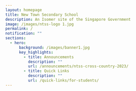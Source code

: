 ```yaml
---
layout: homepage
title: New Town Secondary School
description: An Isomer site of the Singapore Government
image: /images/ntss-logo 1.jpg
permalink: /
notification: ""
sections:
  - hero:
      background: /images/banner1.jpg
      key_highlights:
        - title: Announcements
          description: ""
          url: /announcements/ntss-cross-country-2023/
        - title: Quick Links
          description: ""
          url: /quick-links/for-students/
---
```

